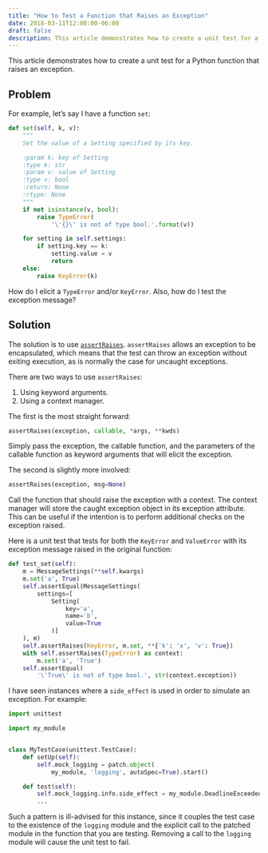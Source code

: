 ```yaml
---
title: "How to Test a Function that Raises an Exception"
date: 2018-03-11T12:00:00-06:00
draft: false
description: This article demonstrates how to create a unit test for a Python function that raises an exception.
---
```


This article demonstrates how to create a unit test for a Python function that raises an exception.

## Problem
For example, let’s say I have a function `set`:

```python
def set(self, k, v):
    """
    Set the value of a Setting specified by its key.

    :param k: key of Setting
    :type k: str
    :param v: value of Setting
    :type v: bool
    :return: None
    :rtype: None
    """
    if not isinstance(v, bool):
        raise TypeError(
            '\'{}\' is not of type bool.'.format(v))

    for setting in self.settings:
        if setting.key == k:
            setting.value = v
            return
    else:
        raise KeyError(k)
```

How do I elicit a `TypeError` and/or `KeyError`. Also, how do I test the exception message?

## Solution
The solution is to use [`assertRaises`](https://docs.python.org/dev/library/unittest.html#unittest.TestCase.assertRaises). `assertRaises` allows an exception to be encapsulated, which means that the test can throw an exception without exiting execution, as is normally the case for uncaught exceptions.

There are two ways to use `assertRaises`:

1. Using keyword arguments.
2. Using a context manager.

The first is the most straight forward:

```python
assertRaises(exception, callable, *args, **kwds)
```

Simply pass the exception, the callable function, and the parameters of the callable function as keyword arguments that will elicit the exception.

The second is slightly more involved:

```python
assertRaises(exception, msg=None)
```

Call the function that should raise the exception with a context. The context manager will store the caught exception object in its exception attribute. This can be useful if the intention is to perform additional checks on the exception raised.

Here is a unit test that tests for both the `KeyError` and `ValueError` with its exception message raised in the original function:

```python
def test_set(self):
    m = MessageSettings(**self.kwargs)
    m.set('a', True)
    self.assertEqual(MessageSettings(
        settings=[
            Setting(
                key='a',
                name='b',
                value=True
            )]
    ), m)
    self.assertRaises(KeyError, m.set, **{'k': 'x', 'v': True})
    with self.assertRaises(TypeError) as context:
        m.set('a', 'True')
    self.assertEqual(
        '\'True\' is not of type bool.', str(context.exception))
```

I have seen instances where a `side_effect` is used in order to simulate an exception. For example:

```python
import unittest

import my_module


class MyTestCase(unittest.TestCase):
    def setUp(self):
        self.mock_logging = patch.object(
            my_module, 'logging', autoSpec=True).start()

    def test(self):
        self.mock_logging.info.side_effect = my_module.DeadlineExceededError
        ...
```

Such a pattern is ill-advised for this instance, since it couples the test case to the existence of the `logging` module and the explicit call to the patched module in the function that you are testing. Removing a call to the `logging` module will cause the unit test to fail.